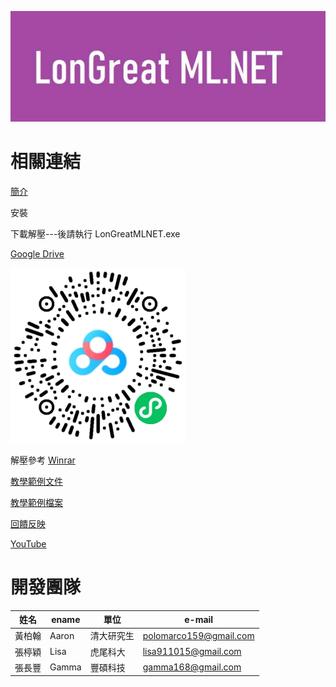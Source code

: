 ![Logo](LMLNET.jpg)

# 相關連結

[簡介](/CHT/Introduction.pdf)

安裝

下載解壓---後請執行 LonGreatMLNET.exe 

[Google Drive](http://drive.longreat.net)

[![baidu](2dCode.png)](http://baidu.longreat.net)


解壓參考  [Winrar](https://www.win-rar.com/)


[教學範例文件](/CHT/)

[教學範例檔案](/TeachingExample.zip)

[回饋反映](http://fb.longreat.net)

[YouTube](http://youtube.longreat.net)


# 開發團隊

| 姓名  | ename  | 單位 |  e-mail |
| -------|------ | -------|------ |
| 黃柏翰 | Aaron | 清大研究生 | [polomarco159@gmail.com](polomarco159@gmail.com)  |
| 張楟穎 | Lisa | 虎尾科大   | [lisa911015@gmail.com](lisa911015@gmail.com)  |
| 張長豐 | Gamma | 豐碩科技   | [gamma168@gmail.com](gamma168@gmail.com)  |

